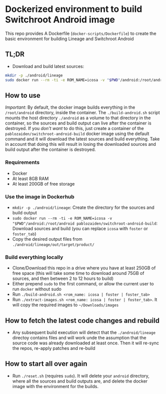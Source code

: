# Dockerized environment to build Switchroot Android image

This repo provides A Dockerfile (`docker-scripts/Dockerfile`) to create the basic environment for building Lineage and Switchroot Android

## TL;DR

- Download and build latest sources:
```bash
mkdir -p ./android/lineage
sudo docker run --rm -ti -e ROM_NAME=icosa -v "$PWD"/android:/root/android pablozaiden/switchroot-android-build
```

## How to use

*Important*: By default, the docker image builds everything in the `/root/android` directory, inside the container. The `./build-android.sh` script mounts the host directory `./android` as a volume to that directory in the container, so the sources and build output can live after the container is destroyed.
If you _don't want_ to do this, just create a container of the `pablozaiden/switchroot-android-build` docker image using the default command and it will download the latest sources and build everything. Take in account that doing this will result in losing the downloaded sources and build output after the container is destroyed.


### Requirements
- Docker
- At least 8GB RAM
- At least 200GB of free storage

### Use the image in Dockerhub

- `mkdir -p ./android/lineage`: Create the directory for the sources and build output
- `sudo docker run --rm -ti -e ROM_NAME=icosa -v "$PWD"/android:/root/android pablozaiden/switchroot-android-build`: Download sources and build (you can replace `icosa` with `foster` or `foster_tab`)
- Copy the desired output files from `./android/lineage/out/target/product/`

### Build everything locally

- Clone/Download this repo in a drive where you have at least 250GB of free space (this will take some time to download around 75GB of sources, and then between 2 to 12 hours to build)
- Either prepend `sudo` to the first command, or allow the current user to run `docker` without sudo
- Run `./build-android.sh <rom_name: icosa | foster | foster_tab>` 
- Run `./extract-images.sh <rom_name: icosa | foster | foster_tab>`. It will copy the required images to `~/Downloads/images`

## How to fetch the latest code changes and rebuild

- Any subsequent build execution will detect that the `./android/lineage` directoy contains files and will work unde the assumption that the source code was already downloaded at least once. Then it will re-sync the repos, re-apply patches and re-build

## How to start all over again

- Run `./reset.sh` (requires `sudo`). It will delete your `android` directory, where all the sources and build outputs are, and delete the docker image with the environment for the builds.